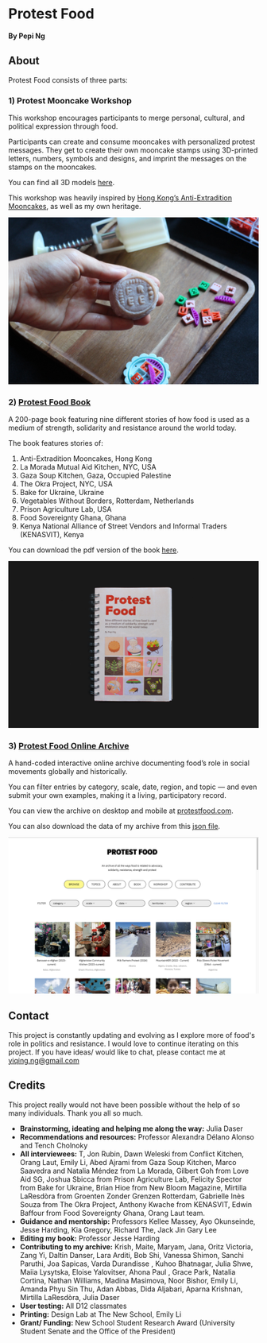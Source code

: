 # Protest Food 
**By Pepi Ng**  

## About 
Protest Food consists of three parts: 

### 1) Protest Mooncake Workshop

This workshop encourages participants to merge personal, cultural, and political expression through food. 

Participants can create and consume mooncakes with personalized protest messages. They get to create their own mooncake stamps using 3D-printed letters, numbers, symbols and designs, and imprint the messages on the stamps on the mooncakes.

You can find all 3D models [here](https://github.com/pepzicles/protestFoodV2/tree/main/3D%20models).

This workshop was heavily inspired by [Hong Kong’s Anti-Extradition Mooncakes](https://protestfood.com/item.html?id=8), as well as my own heritage.

<img src="images/workshop/workshopSample.jpg" alt="demo" width="600px"/>

<br>

### 2) [Protest Food Book](https://protestfood.com/book.html)

A 200-page book featuring nine different stories of how food is used as a medium of strength, solidarity and resistance around the world today.

The book features stories of:
1. Anti-Extradition Mooncakes, Hong Kong
2. La Morada Mutual Aid Kitchen, NYC, USA
3. Gaza Soup Kitchen, Gaza, Occupied Palestine
4. The Okra Project, NYC, USA
5. Bake for Ukraine, Ukraine
6. Vegetables Without Borders, Rotterdam, Netherlands
7. Prison Agriculture Lab, USA
8. Food Sovereignty Ghana, Ghana
9. Kenya National Alliance of Street Vendors and Informal Traders (KENASVIT), Kenya


You can download the pdf version of the book [here](https://github.com/pepzicles/protestFoodV2/blob/main/book/ProtestFood_Book.pdf).

<img src="images/book/1.png" alt="demo" width="600px"/>

<br>


### 3) [Protest Food Online Archive](https://protestfood.com/)

A hand-coded interactive online archive documenting food’s role in social movements globally and historically. 

You can filter entries by category, scale, date, region, and topic — and even submit your own examples, making it a living, participatory record. 

You can view the archive on desktop and mobile at [protestfood.com](protestfood.com).

You can also download the data of my archive from this [json file](https://github.com/pepzicles/protestFoodV2/blob/main/data.json).

<img src="images/archive/archive-screenshot.png" alt="demo" width="600px"/>

<br>

## Contact

This project is constantly updating and evolving as I explore more of food's role in politics and resistance. I would love to continue iterating on this project. If you have ideas/ would like to chat, please contact me at [yiqing.ng@gmail.com](yiqing.ng@gmail.com)

## Credits

This project really would not have been possible without the help of so many individuals. Thank you all so much. 

- **Brainstorming, ideating and helping me along the way:** Julia Daser
- **Recommendations and resources:** Professor Alexandra Délano Alonso and Tench Cholnoky
- **All interviewees:** T, Jon Rubin, Dawn Weleski from Conflict Kitchen, Orang Laut, Emily Li, Abed Ajrami from Gaza Soup Kitchen, Marco Saavedra and Natalia Méndez from La Morada, Gilbert Goh from Love Aid SG, Joshua Sbicca from Prison Agriculture Lab, Felicity Spector from Bake for Ukraine, Brian Hioe from New Bloom Magazine, Mirtilla LaResdòra from Groenten Zonder Grenzen Rotterdam, Gabrielle Inès Souza from The Okra Project, Anthony Kwache from KENASVIT, Edwin Baffour from Food Sovereignty Ghana, Orang Laut team.
- **Guidance and mentorship:** Professors Kellee Massey, Ayo Okunseinde, Jesse Harding, Kia Gregory, Richard The, Jack Jin Gary Lee
- **Editing my book:** Professor Jesse Harding
- **Contributing to my archive:** Krish, Maite, Maryam, Jana, Oritz Victoria, Zang Yi, Daltin Danser, Lara Arditi, Bob Shi, Vanessa Shimon, Sanchi Paruthi, Joa Sapicas, Varda Durandisse , Kuhoo Bhatnagar, Julia Shwe, Maiia Lysytska, Eloise Yalovitser, Ahona Paul , Grace Park, Natalia Cortina, Nathan Williams, Madina Masimova, Noor Bishor, Emily Li, Amanda Phyu Sin Thu, Adan Abbas, Dida Aljabari, Aparna Krishnan, Mirtilla LaResdòra, Julia Daser
- **User testing:** All D12 classmates
- **Printing:** Design Lab at The New School, Emily Li
- **Grant/ Funding:** New School Student Research Award (University Student Senate and the Office of the President)
